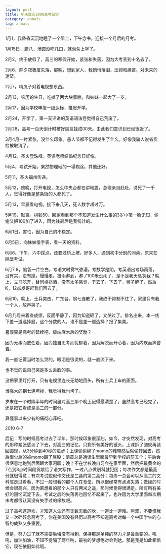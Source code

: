 ```yaml
---
layout: post
title: 年末盘点2008高考纪实
category: annals
tag: annals
---
```



1月1，我昏昏沉沉地睡了一个早上，下午念书，迎接一个月后的月考。 

1月15日，腊八，汤圆没吃几口，就匆匆上学了。 

2月2，终于放假了，高三的寒假开始，紧张和失落，因为大考丢到十名去了。  

2月6，除夕夜极度失落，那晚，想到家人，我悄悄落泪，压抑和痛苦，对未来的迷茫。  

2月7，啃瓜子对着电视想东西。

2月13，农历的生日，吃掉了两大块蛋糕，和妹妹一起大了一岁。  

2月17，因为学校申报一级达标，推迟开学。  

2月24，开学了，第一天评讲的英语语法卷觉得自己荒废了。  

2月28，高考一百天倒计时被好朋友挂成00天。由此我们意识到已经很近了。  

3月4月一片紧张，没什么印象。愚人节都不记得发生了什么。好像我骗人说省质检被取消了。  

4月12，圣火登珠峰，英语老师结婚纪念日好像。  

5月4，考试开始。果然物理砸的一塌糊涂。其他还好。  

5月11，圣火福州传递。  

5月12，傍晚，打开电视，怎么中央台都在讲地震，总理亲自赶赴，说死了一千人，觉得好像是整条街的人都死了。  

5月13，早晨看电视。接下来几天，死人数字超过万。  

5月19，默哀。捐钱50，回家看到那个不知道发生什么事的3岁小孩一脸无知，偷偷又把100加了进入，因为钱最后是我统计的。  

6月1日，害怕，因为自己的不稳定。  

6月5日，向妹妹借手表，看一天的资料。  

6月6，下午，六中踩点，还要过桥上坡，好多人，遇到初中分别的同桌，原来在隔壁考试。  

6月7 8，脑袋一片空白，考语文时雾气弥漫，考数学是阴，考英语出考场雨落，没有哭，没有跑，慢慢走，被雨淋到，淋了100米没雨了，是不是老天惩罚我？晚上，立马吃开，替同桌挡酒，没有太多感觉，下去了，下去了，猴子醉了，然后K，12点发哥赶我们回去了。  

6月10，晚上，士兵突击，广东台，钢七连散了，我终于抑制不住了，家里只有我一个人，放声哭了。  

6月几号来着查成绩，反而平静了，因为知道砸了，又哭过了。排名出来，本一线下差一道选择题，这个分数的人，谁不是差一题选择？报了集美。  

暑假算是高考的延续吧，极端麻木后的奖励？  

因为无事而放任着，因为独自思考而忧郁着，因为解脱而开心着，因为内疚而痛苦着。  

我一直记得当时怎么哭的，眼泪是很烫的，就一直流下来。  

也不觉的说自己哭是多么丢脸的事。  

没把家里灯打开，只有电视里连长无助地回头，所有士兵上车的画面。  

当强大的钢七连垮掉，我觉得我也垮了。  

岁末在一个时隔半年的时间里对高三那个晚上记得最清楚了，虽然高考已经完了，还是把它看成是高三的一部分。  

算懂事以来少有的痛彻心菲吧。 

2010 6-7

后记：写的时候高考过去了半年。那时候印象很深刻，如今，才突然发现，对高考的那种紧张感淡了下去，对高三的记忆，只剩所有美好的镜头，上课拆了圆规再装回圆规，从3分钟到40秒的进步；上课偷偷绑了momo的鞋带然后偷偷转回去，然后很欠扁的被momo踢了屁股；清晨总是通读生里面最早到学校的前五个；午后会很惬意地跑到后面跟大家闲聊；晚上不在学校晚自习会在家里面，然后把最黄金的7点到8点时间段贡献给了语文写作，一过八点做别科就犯困；每次作文都是最高分就很得意；有次考试貌似作文还是三县的第二高分；每周一总会可以从高二的文科班走过看看，不过一般想看的那个人在食堂，所以很经常有点点失落；做操的时候会很高兴，因为离想看的那个人只有两米之遥，那时候觉得很满足。所有所有美好的回忆沉淀下去，考试之后的失落再也回忆不起来了。也许因为大学里面每次期末考都很认真没有失手过的缘故吧。

过了高考这道坎，才知道人生还有无数无数的坎，一道比一道难。阿波，不要怪我又一次碎碎念高考了，你在美国没有经历过高考不知道高考对每一个中国学生的心智的成熟又多重要。

但是，努力过了就不需要后悔没有得到，保持那是单纯的努力才是最重要的。吼吼，加油加油，不知不觉隔了两年呐，最初的梦想绝对会到达。那是我是如此相信它，现在依旧如此哦。
